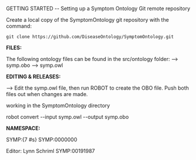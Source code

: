 
GETTING STARTED -- Setting up a Symptom Ontology Git remote repository


Create a local copy of the SymptomOntology git repository with the command:

`git clone https://github.com/DiseaseOntology/SymptomOntology.git`


**FILES:**

The following ontology files can be found in the src/ontology folder:
  --> symp.obo
  --> symp.owl


**EDITING & RELEASES:**

--> Edit the symp.owl file, then run ROBOT to create the OBO file.
Push both files out when changes are made.

working in the SymptomOntology directory

robot convert --input symp.owl --output symp.obo


**NAMESPACE:**

SYMP:{7 #s}
SYMP:0000000

Editor: Lynn Schriml
SYMP:00191987
